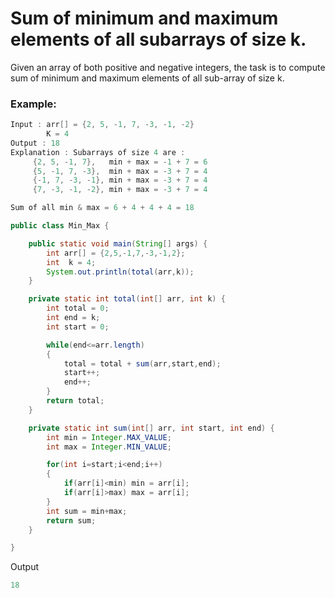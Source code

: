 # Sum of minimum and maximum elements of all subarrays of size k.

Given an array of both positive and negative integers, the task is to compute sum of minimum and maximum elements of all sub-array of size k.

### Example:

```java
Input : arr[] = {2, 5, -1, 7, -3, -1, -2}
        K = 4
Output : 18
Explanation : Subarrays of size 4 are :
     {2, 5, -1, 7},   min + max = -1 + 7 = 6
     {5, -1, 7, -3},  min + max = -3 + 7 = 4
     {-1, 7, -3, -1}, min + max = -3 + 7 = 4
     {7, -3, -1, -2}, min + max = -3 + 7 = 4

Sum of all min & max = 6 + 4 + 4 + 4 = 18
```

```java
public class Min_Max {

	public static void main(String[] args) {
		int arr[] = {2,5,-1,7,-3,-1,2};
		int  k = 4;
		System.out.println(total(arr,k));
	}

	private static int total(int[] arr, int k) {
		int total = 0;
		int end = k;
		int start = 0;

		while(end<=arr.length)
		{
			total = total + sum(arr,start,end);
			start++;
			end++;
		}
		return total;
	}

	private static int sum(int[] arr, int start, int end) {
		int min = Integer.MAX_VALUE;
		int max = Integer.MIN_VALUE;

		for(int i=start;i<end;i++)
		{
			if(arr[i]<min) min = arr[i];
			if(arr[i]>max) max = arr[i];
		}
		int sum = min+max;
		return sum;
	}

}
```

Output

```java
18
```
